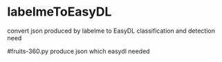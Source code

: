 # labelmeToEasyDL
convert json produced by labelme to EasyDL classification and detection need 

#fruits-360.py
produce json which easydl needed
